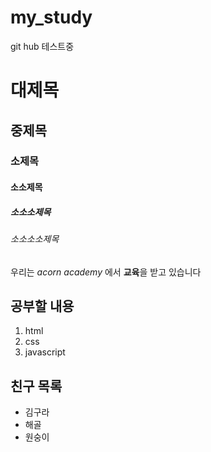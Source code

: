 # my_study
git hub 테스트중
# 대제목
## 중제목
### 소제목
#### 소소제목
##### 소소소제목
###### 소소소소제목
우리는 *acorn academy* 에서 **교육**을 받고 있습니다

## 공부할 내용
1. html
1. css
1. javascript

## 친구 목록
* 김구라
* 해골
* 원숭이

